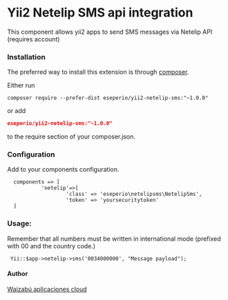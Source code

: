 # Yii2 Netelip SMS api integration

This component allows yii2 apps to send SMS messages via Netelip API (requires account)

### Installation

The preferred way to install this extension is through [composer](http://getcomposer.org/download/).

Either run

```
composer require --prefer-dist eseperio/yii2-netelip-sms:"~1.0.0"
```

or add

```json
eseperio/yii2-netelip-sms:"~1.0.0"
```

to the require section of your composer.json.


### Configuration
  Add to your components configuration.
```
  components => [
           'netelip'=>[
                   'class' => 'eseperio\netelipsms\NetelipSms',
                   'token' => 'yoursecuritytoken'
  ]
```
### Usage:
  Remember that all numbers must be written in international mode (prefixed with 00 and the country code.)

 ```
  Yii::$app->netelip->sms('0034000000', "Message payload");
 ```


#### Author

[Waizabú aplicaciones cloud](https://waizabu.com)
